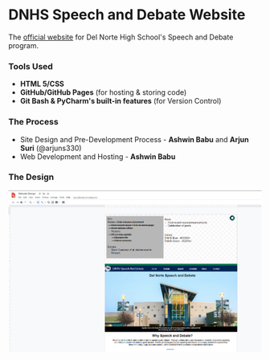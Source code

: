 # DNHS Speech and Debate Website
The [official website](https://ashwinbabu888.github.io/Speech-and-Debate-Website/) for Del Norte High School's Speech and Debate program.

### Tools Used
- **HTML 5/CSS**
- **GitHub/GitHub Pages** (for hosting & storing code)
- **Git Bash & PyCharm's built-in features** (for Version Control)

### The Process
- Site Design and Pre-Development Process - **Ashwin Babu** and **Arjun Suri** (@arjuns330)
- Web Development and Hosting - **Ashwin Babu**

### The Design
![Site Design](img/site-design.PNG)
